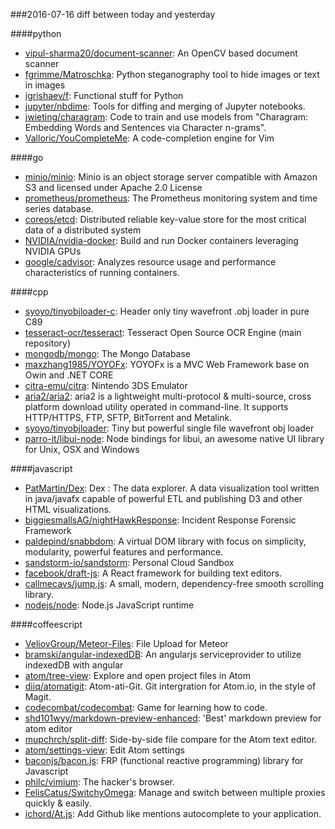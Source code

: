###2016-07-16
diff between today and yesterday

####python
* [vipul-sharma20/document-scanner](https://github.com/vipul-sharma20/document-scanner): An OpenCV based document scanner
* [fgrimme/Matroschka](https://github.com/fgrimme/Matroschka): Python steganography tool to hide images or text in images
* [igrishaev/f](https://github.com/igrishaev/f): Functional stuff for Python
* [jupyter/nbdime](https://github.com/jupyter/nbdime): Tools for diffing and merging of Jupyter notebooks.
* [jwieting/charagram](https://github.com/jwieting/charagram): Code to train and use models from "Charagram: Embedding Words and Sentences via Character n-grams".
* [Valloric/YouCompleteMe](https://github.com/Valloric/YouCompleteMe): A code-completion engine for Vim

####go
* [minio/minio](https://github.com/minio/minio): Minio is an object storage server compatible with Amazon S3 and licensed under Apache 2.0 License
* [prometheus/prometheus](https://github.com/prometheus/prometheus): The Prometheus monitoring system and time series database.
* [coreos/etcd](https://github.com/coreos/etcd): Distributed reliable key-value store for the most critical data of a distributed system
* [NVIDIA/nvidia-docker](https://github.com/NVIDIA/nvidia-docker): Build and run Docker containers leveraging NVIDIA GPUs
* [google/cadvisor](https://github.com/google/cadvisor): Analyzes resource usage and performance characteristics of running containers.

####cpp
* [syoyo/tinyobjloader-c](https://github.com/syoyo/tinyobjloader-c): Header only tiny wavefront .obj loader in pure C89
* [tesseract-ocr/tesseract](https://github.com/tesseract-ocr/tesseract): Tesseract Open Source OCR Engine (main repository)
* [mongodb/mongo](https://github.com/mongodb/mongo): The Mongo Database
* [maxzhang1985/YOYOFx](https://github.com/maxzhang1985/YOYOFx): YOYOFx is a MVC Web Framework base on Owin and .NET CORE
* [citra-emu/citra](https://github.com/citra-emu/citra): Nintendo 3DS Emulator
* [aria2/aria2](https://github.com/aria2/aria2): aria2 is a lightweight multi-protocol & multi-source, cross platform download utility operated in command-line. It supports HTTP/HTTPS, FTP, SFTP, BitTorrent and Metalink.
* [syoyo/tinyobjloader](https://github.com/syoyo/tinyobjloader): Tiny but powerful single file wavefront obj loader
* [parro-it/libui-node](https://github.com/parro-it/libui-node): Node bindings for libui, an awesome native UI library for Unix, OSX and Windows

####javascript
* [PatMartin/Dex](https://github.com/PatMartin/Dex): Dex : The data explorer. A data visualization tool written in java/javafx capable of powerful ETL and publishing D3 and other HTML visualizations.
* [biggiesmallsAG/nightHawkResponse](https://github.com/biggiesmallsAG/nightHawkResponse): Incident Response Forensic Framework
* [paldepind/snabbdom](https://github.com/paldepind/snabbdom): A virtual DOM library with focus on simplicity, modularity, powerful features and performance.
* [sandstorm-io/sandstorm](https://github.com/sandstorm-io/sandstorm): Personal Cloud Sandbox
* [facebook/draft-js](https://github.com/facebook/draft-js): A React framework for building text editors.
* [callmecavs/jump.js](https://github.com/callmecavs/jump.js): A small, modern, dependency-free smooth scrolling library.
* [nodejs/node](https://github.com/nodejs/node): Node.js JavaScript runtime 

####coffeescript
* [VeliovGroup/Meteor-Files](https://github.com/VeliovGroup/Meteor-Files): File Upload for Meteor
* [bramski/angular-indexedDB](https://github.com/bramski/angular-indexedDB): An angularjs serviceprovider to utilize indexedDB with angular
* [atom/tree-view](https://github.com/atom/tree-view): Explore and open project files in Atom
* [diiq/atomatigit](https://github.com/diiq/atomatigit): Atom-ati-Git. Git intergration for Atom.io, in the style of Magit.
* [codecombat/codecombat](https://github.com/codecombat/codecombat): Game for learning how to code.
* [shd101wyy/markdown-preview-enhanced](https://github.com/shd101wyy/markdown-preview-enhanced): 'Best' markdown preview for atom editor
* [mupchrch/split-diff](https://github.com/mupchrch/split-diff): Side-by-side file compare for the Atom text editor.
* [atom/settings-view](https://github.com/atom/settings-view): Edit Atom settings
* [baconjs/bacon.js](https://github.com/baconjs/bacon.js): FRP (functional reactive programming) library for Javascript
* [philc/vimium](https://github.com/philc/vimium): The hacker's browser.
* [FelisCatus/SwitchyOmega](https://github.com/FelisCatus/SwitchyOmega): Manage and switch between multiple proxies quickly & easily.
* [ichord/At.js](https://github.com/ichord/At.js): Add Github like mentions autocomplete to your application.
